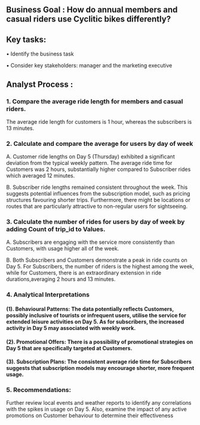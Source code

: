 ## Business Goal : How do annual members and casual riders use Cyclitic bikes differently?

## Key tasks: 
•	Identify the business task

•	Consider key stakeholders: manager and the marketing executive

## Analyst Process : 
### 1. Compare the average ride length for members and casual riders. 
The average ride length for customers is 1 hour, whereas the subscribers is 13 minutes. 

### 2. Calculate and compare the average for users by day of week
  A. Customer ride lengths on Day 5 (Thursday) exhibited a significant deviation from the typical weekly pattern. 
  The average ride time for Customers was 2 hours, substantially higher compared to Subscriber rides which averaged 12 minutes.
  
  B. Subscriber ride lengths remained consistent throughout the week. This suggests potential influences from the subscription model, such as pricing structures favouring shorter trips. 
  Furthermore, there might be locations or routes that are particularly attractive to non-regular users for sightseeing.

### 3. Calculate the number of rides for users by day of week by adding Count of trip_id to Values.
  A. Subscribers are engaging with the service more consistently than Customers, with usage higher all of the week. 

  B. Both Subscribers and Customers demonstrate a peak in ride counts on Day 5. For Subscribers, the number of riders is the highest among the week, while for Customers, there is an extraordinary extension in ride durations,averaging 2 hours and 13 minutes.

### 4. Analytical Interpretations
#### (1). Behavioural Patterns:  The data potentially reflects Customers, possibly inclusive of tourists or infrequent users, utilise the service for extended leisure activities on Day 5. As for subscribers, the increased activity in Day 5 may associated with weekly work.

#### (2). Promotional Offers:  There is a possibility of promotional strategies on Day 5 that are specifically targeted at Customers.

#### (3). Subscription Plans:  The consistent average ride time for Subscribers suggests that subscription models may encourage shorter, more frequent usage.

### 5. Recommendations:
Further review local events and weather reports to identify any correlations with the spikes in usage on Day 5. Also, examine the impact of any active promotions on Customer behaviour to determine their effectiveness 

  
  
